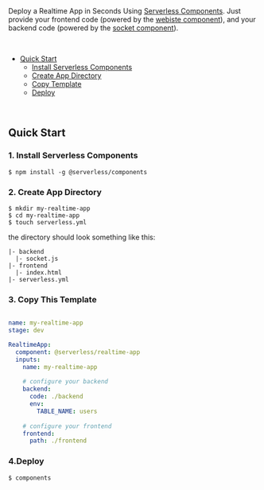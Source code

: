 &nbsp;

Deploy a Realtime App in Seconds Using [Serverless Components](https://github.com/serverless/components). Just provide your frontend code (powered by the [webiste component](https://github.com/serverless-components/Website)), and your backend code (powered by the [socket component](https://github.com/serverless-components/Socket)).

&nbsp;

- [Quick Start](#quick-start)
  - [Install Serverless Components](#1-install-serverless-components)
  - [Create App Directory](#2-create-app-directory)
  - [Copy Template](#3-copy-this-template)
  - [Deploy](#4-deploy)


&nbsp;

## Quick Start

### 1. Install Serverless Components

```
$ npm install -g @serverless/components
```

### 2. Create App Directory 

```
$ mkdir my-realtime-app
$ cd my-realtime-app
$ touch serverless.yml
```

the directory should look something like this:


```
|- backend
  |- socket.js
|- frontend
  |- index.html
|- serverless.yml

```

### 3. Copy This Template

```yml

name: my-realtime-app
stage: dev

RealtimeApp:
  component: @serverless/realtime-app
  inputs:
    name: my-realtime-app
  
    # configure your backend
    backend:
      code: ./backend
      env:
        TABLE_NAME: users
        
    # configure your frontend
    frontend:
      path: ./frontend
```

### 4.Deploy

```
$ components
```
